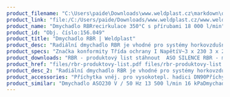 ```yaml
---
product_filename: "C:\Users\paide\Downloads\www.weldplast.cz\markdown\dmychadlo-rbr.md"
product_link: "file:/C:/Users/paide/Downloads/www.weldplast.cz/www.weldplast.cz/dmychadlo-rbr"
product_name: "Dmychadlo RBRrecirkulace 350°C s přírubami 18 000 l/min"
product_id: "Obj. číslo:156.049"
product_title: "Dmychadlo RBR | Weldplast"
product_desc: "Radiální dmychadlo RBR je vhodné pro systémy horkovzdušných rekuperací díky níž ušetříte mnoho energie a nákladů. RBR je konstruováno na teploty vzduchu až 350°C. Snadno se kombinuje s ohřívači vzduchu s dvojitou přírubou (LEISTER LE DF). K dispozici je řada příslušenství (příruby nástavce teplotně odolné hadice…)"
product_specs: "Značka konformity Třída ochrany I NapětíV~3 x 230 3 x 277 3 x 400 3 x 480 PříkonW550 / 660 FrekvenceHz50 / 60 Průtok vzduchul/min18 000 - 20 000 Statický tlakPa2200 - 2550 Úroveň hlučnosti LpAdB61 Hmotnostkg19 Výstupní otvor (vnější ø)ø mm90 Max. vstupní teplota vzduchu°C350"
product_downloads: "RBR - produktový list stáhnout  ASO SILENCE RBR - manuál CZ_SK stáhnout  TECHNOLOGIE HORKÉHO VZDUCHU - katalog stáhnout"
product_href: "files/rbr-produktovy-list.pdf files/rbr-produktovy-list.pdf files/aso-silence-rbr-cz-sk.pdf files/aso-silence-rbr-cz-sk.pdf files/katalog-ph-web.pdf files/katalog-ph-web.pdf"
product_desc_2: "Radiální dmychadlo RBR je vhodné pro systémy horkovzdušných rekuperací díky níž ušetříte mnoho energie a nákladů. RBR je konstruováno na teploty vzduchu až 350°C. Snadno se kombinuje s ohřívači vzduchu s dvojitou přírubou (LEISTER LE DF). K dispozici je řada příslušenství (příruby nástavce teplotně odolné hadice…)"
product_accessories: "Příchytka vněj. pro vysokotepl. hadici DN90Příchytka vnitř. pro vysokotepl. hadici DN90Hadice vysokotepl. DN90 5 mHadice vysokotepl. DN90 2 mPříchytka vněj. pro vysokotepl. hadici DN60Příchytka vnitř. pro vysokotepl. hadici DN60Hadice vysokotepl. DN60 5 mHadice vysokotepl. DN60 2 m Dmychadlo ASO230 V / 50 Hz 13 500 l/min 16 kPaDmychadlo ASO3 x 400 V / 50Hz 13 500 l/min 16 kPaDmychadlo SILENCE230 V / 50 Hz 4700 l / min 1 kPaDmychadlo SILENCE3 x 400 V / 50 Hz 4700 l/ min 1kPa"
product_similar: "Dmychadlo ASO230 V / 50 Hz 13 500 l/min 16 kPaDmychadlo ASO3 x 400 V / 50Hz 13 500 l/min 16 kPaDmychadlo SILENCE230 V / 50 Hz 4700 l / min 1 kPaDmychadlo SILENCE3 x 400 V / 50 Hz 4700 l/ min 1kPa"
---
```

